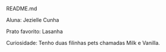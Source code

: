 README.md

Aluna: Jezielle Cunha

Prato favorito: Lasanha

Curiosidade: Tenho duas filinhas pets chamadas Milk e Vanilla.